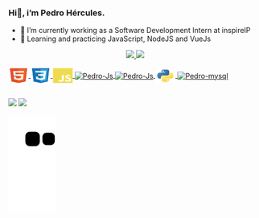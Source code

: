 ### Hi👋, i’m Pedro Hércules.


- 🔭 I’m currently working as a Software Development Intern at inspireIP
- 🌱 Learning and practicing JavaScript, NodeJS and VueJs

<div align="center">
  <a href="https://github.com/PedroHercules">
  <img height="180em" src="https://github-readme-stats.vercel.app/api?username=PedroHercules&show_icons=true&theme=dracula&count_private=true"/>
  <img height="180em" src="https://github-readme-stats.vercel.app/api/top-langs/?username=PedroHercules&layout=compact&langs_count=7&theme=dracula"/>
</div>

<div style="display: inline_block"><br>
  <img align="center" alt="Pedro-HTML" height="30" width="40" src="https://raw.githubusercontent.com/devicons/devicon/master/icons/html5/html5-original.svg">
  <img align="center" alt="Pedro-CSS" height="30" width="40" src="https://raw.githubusercontent.com/devicons/devicon/master/icons/css3/css3-original.svg">
  <img align="center" alt="Pedro-Js" height="30" width="40" src="https://raw.githubusercontent.com/devicons/devicon/master/icons/javascript/javascript-plain.svg">
  <img align="center" alt="Pedro-Js" height="30" width="40" src="https://cdn.jsdelivr.net/gh/devicons/devicon/icons/nodejs/nodejs-original.svg">
  <img align="center" alt="Pedro-Js" height="30" width="40" src="https://cdn.jsdelivr.net/gh/devicons/devicon/icons/vuejs/vuejs-original.svg">
  <img align="center" alt="Pedro-Python" height="30" width="40" src="https://raw.githubusercontent.com/devicons/devicon/master/icons/python/python-original.svg">
  <img align="center" alt="Pedro-mysql" height="30" width="40" src="https://cdn.jsdelivr.net/gh/devicons/devicon/icons/mysql/mysql-original-wordmark.svg">
</div>
  
##

<div> 
  <a href = "mailto:pedroherculesdantas@gmail.com"><img src="https://img.shields.io/badge/-Gmail-%23333?style=for-the-badge&logo=gmail&logoColor=white" target="_blank"></a>
  <a href="https://www.linkedin.com/in/pedro-hercules-4878ba200/" target="_blank"><img src="https://img.shields.io/badge/-LinkedIn-%230077B5?style=for-the-badge&logo=linkedin&logoColor=white" target="_blank"></a> 
 
  ![Snake animation](https://github.com/PedroHercules/PedroHercules/blob/output/github-contribution-grid-snake.svg)
 
</div>

  
  
